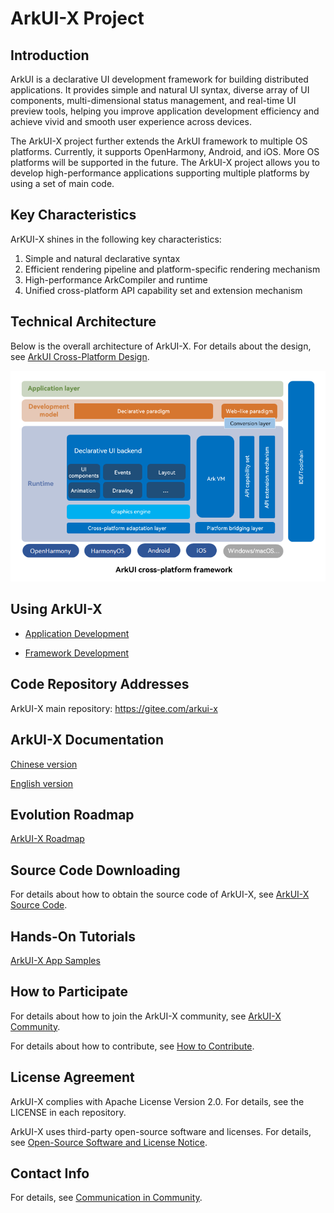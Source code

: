 # ArkUI-X Project

## Introduction

ArkUI is a declarative UI development framework for building distributed applications. It provides simple and natural UI syntax, diverse array of UI components, multi-dimensional status management, and real-time UI preview tools, helping you improve application development efficiency and achieve vivid and smooth user experience across devices.

The ArkUI-X project further extends the ArkUI framework to multiple OS platforms. Currently, it supports OpenHarmony, Android, and iOS. More OS platforms will be supported in the future. The ArkUI-X project allows you to develop high-performance applications supporting multiple platforms by using a set of main code.

## Key Characteristics

ArKUI-X shines in the following key characteristics:

1. Simple and natural declarative syntax
2. Efficient rendering pipeline and platform-specific rendering mechanism
3. High-performance ArkCompiler and runtime
4. Unified cross-platform API capability set and extension mechanism

## Technical Architecture

Below is the overall architecture of ArkUI-X. For details about the design, see [ArkUI Cross-Platform Design](./framework-dev/design/design-overview.md).

<img src="figures/ArkUI-X.png" alt="ArkUI -X Architecture" style="zoom:80%;" />

## Using ArkUI-X

* [Application Development](application-dev/quick-start/start-overview.md)

* [Framework Development](framework-dev/quick-start/start-overview.md)

## Code Repository Addresses

ArkUI-X main repository: https://gitee.com/arkui-x

## ArkUI-X Documentation

[Chinese version](../zh-cn/readme.md)

[English version](./readme.md)

## Evolution Roadmap

[ArkUI-X Roadmap](roadmap/ArkUI-X-roadmap.md)

## Source Code Downloading

For details about how to obtain the source code of ArkUI-X, see [ArkUI-X Source Code](https://gitee.com/arkui-x/manifest/blob/master/README-EN.md).

## Hands-On Tutorials

[ArkUI-X App Samples](https://gitee.com/arkui-x/samples)

## How to Participate

For details about how to join the ArkUI-X community, see [ArkUI-X Community](https://gitee.com/arkui-x/community).

For details about how to contribute, see [How to Contribute](contribute/README.md).

## License Agreement

ArkUI-X complies with Apache License Version 2.0. For details, see the LICENSE in each repository.

ArkUI-X uses third-party open-source software and licenses. For details, see [Open-Source Software and License Notice](contribute/open-source-software-and-license-notice.md).

## Contact Info

For details, see [Communication in Community](contribute/communication-in-community.md).
